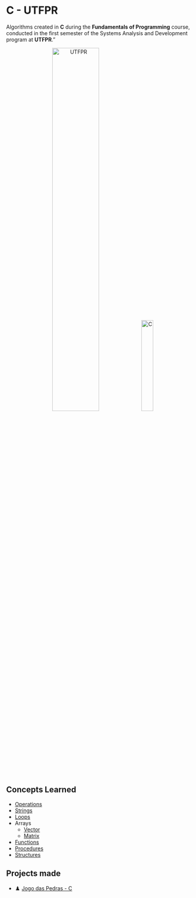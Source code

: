 # C - UTFPR
Algorithms created in **C** during the **Fundamentals of Programming** course, conducted in the first semester of the Systems Analysis and Development program at **UTFPR**.”

<p align="center">
  <img title="Logo UTFPR" src="https://th.bing.com/th/id/R.099753e0b751424202b5224d97df32d2?rik=v%2bKXDODFHAKo0A&riu=http%3a%2f%2fportal.utfpr.edu.br%2ficones%2fcabecalho%2flogo-utfpr%2f%40%40images%2fimage.png&ehk=DP3PsrmxZs5VJvQCLyLH1fFJp8mIopBDXMnw18eRh8Q%3d&risl=&pid=ImgRaw&r=0" alt="UTFPR" width="50%" height="50%">
  <img title="Logo C" src="https://wallpapercave.com/wp/wp4521293.png" alt="C" width="25%" height="25%">
</p>


## Concepts Learned
-  [Operations](https://github.com/ieVictor/C-UTFPR/tree/main/Operations)
 - [Strings](https://github.com/ieVictor/C-UTFPR/tree/main/Strings)
- [Loops](https://github.com/ieVictor/C-UTFPR/tree/main/Loops)
- Arrays
	- [Vector](https://github.com/ieVictor/C-UTFPR/tree/main/Vetor)
	- [Matrix](https://github.com/ieVictor/C-UTFPR/tree/main/Matriz)
- [Functions](https://github.com/ieVictor/C-UTFPR/tree/main/Functions)
-  [Procedures](https://github.com/ieVictor/C-UTFPR/tree/main/Procedures)
- [Structures](https://github.com/ieVictor/C-UTFPR/tree/main/Structures)

## Projects made
- ♟️ [Jogo das Pedras - C](https://github.com/ieVictor/C-jogoDasPedras)
